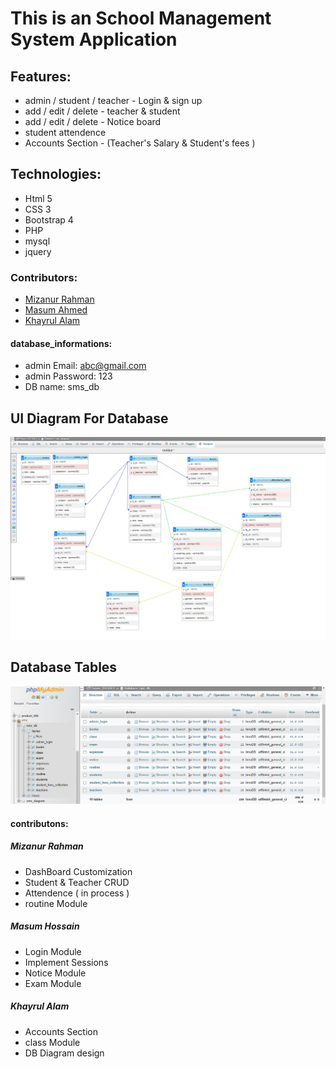 # This is an School Management System Application

## Features:  
* admin / student / teacher - Login & sign up
* add / edit / delete - teacher & student
* add / edit / delete - Notice board
* student attendence
* Accounts Section - (Teacher's Salary & Student's fees )


## Technologies:  
* Html 5
* CSS 3
* Bootstrap 4
* PHP
* mysql
* jquery


### Contributors:  
* [Mizanur Rahman](https://github.com/mizanur1326)
* [Masum Ahmed](https://github.com/masum-yasin)
* [Khayrul Alam](https://github.com/Rockrayhan)

#### database_informations:
* admin Email: abc@gmail.com
* admin Password: 123
* DB name: sms_db


## UI Diagram For Database
![sms diagram](sms_diagram.png)

## Database Tables
![sms diagram](databases_table.png)

#### contributons:
##### Mizanur Rahman
* DashBoard Customization
* Student & Teacher CRUD 
* Attendence ( in process )
* routine Module


##### Masum Hossain
* Login Module
* Implement Sessions
* Notice Module
* Exam Module

##### Khayrul Alam
* Accounts Section
* class Module
* DB Diagram design 